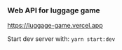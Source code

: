 ### Web API for luggage game

https://luggage-game.vercel.app

Start dev server with: `yarn start:dev`